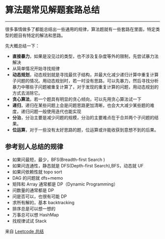 # 算法题常见解题套路总结
---

很多事情做多了都能总结出一些通用的规律，算法题就有一些套路在里面，特定类型的题目有特定的解法和思路。

先大概总结一下：

- **直接暴力**，如果是没见过的类型，也不涉及复杂度等外的限制，先尝试暴力法解决
- 从简单情况开始寻找规律
- **动态规划**，动态规划就是寻找最优子结构，并最大化减少递归计算中重复计算子问题的情况。用动态规划时，若一时没有思路，可以先暴力，然后寻找分析暴力中哪些子问题被重复计算了，对于发现的重复计算的问题，用动态规划的方式去消除它。
- **贪心算法**，若一个题具有明显的贪心倾向，可以先用贪心算法试一下
- **递归**，递归在某些问题上会是问题思路更加清晰，也会大大减少某些题的难度，递归问题一般使用迭代也能实现
- **分治**，分治主要是减少问题的规模，分治的主要难点在于合并两个子问题的结果。
- **位运算**，对于一些没有太好思路的题，位运算或许能收获到意想不到的后果。


## 参考别人总结的规律


- 如果问最短，最少，BFS(Breadth-first Search )
- 如果问连通性，静态就是 DFS(Depth-first Search),BFS，动态就 UF
- 如果问依赖性就 topo sort
- DAG 的问题就 dfs+memo
- 矩阵和 Array 通常都是 DP（Dynamic Programming）
- 问数量的通常都是 DP
- 问是否可以，也很有可能 DP
- 求所有解的，基本 backtracking
- 排序总是可以想一想的
- 万事总可以想 HashMap
- 找规律试试 Stack

 
来自 [Leetcode 总结](http://joshuablog.herokuapp.com/Leetcode-%E6%80%BB%E7%BB%93.html)


